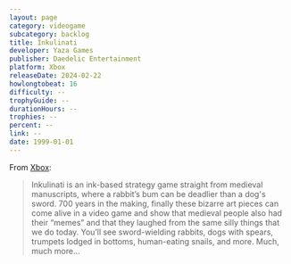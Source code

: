 ```yaml
---
layout: page
category: videogame
subcategory: backlog
title: Inkulinati
developer: Yaza Games
publisher: Daedelic Entertainment
platform: Xbox
releaseDate: 2024-02-22
howlongtobeat: 16
difficulty: --
trophyGuide: --
durationHours: --
trophies: --
percent: --
link: --
date: 1999-01-01
---
```


From [Xbox](https://www.xbox.com/en-ca/games/store/inkulinati/9p5d8b393zz4):

> Inkulinati is an ink-based strategy game straight from medieval manuscripts, where a rabbit’s bum can be deadlier than a dog's sword. 700 years in the making, finally these bizarre art pieces can come alive in a video game and show that medieval people also had their “memes” and that they laughed from the same silly things that we do today. You’ll see sword-wielding rabbits, dogs with spears, trumpets lodged in bottoms, human-eating snails, and more. Much, much more…
